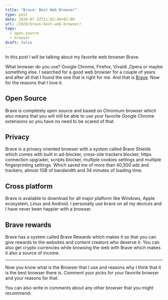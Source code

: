 ```yaml
---
title: "Brave: Best Web Browser"
type: post
date: 2020-07-22T11:03:44+02:00
url: /2020/brave-best-web-browser/
tags:
  - open-source
  - browser
draft: false
---
```


In this post I will be talking about my favorite web browser Brave.

<!--more-->

What browser do you use? Google Chrome, Firefox, Vivaldi ,Opera or maybe something else. I searched for a good web browser for a couple of years and after all that I found the one that is right for me. And that is [Brave](https://brave.com/). Now for the reasons that I love it.

## Open Source

Brave is completely open source and based on Chromium browser which also means that you will still be able to use your favorite Google Chrome extensions so you have no need to be scared of that.

## Privacy

Brave is a privacy oriented browser with a system called Brave Shields which comes with built in ad-blocker, cross-site trackers blocker, https connection upgrader, scripts blocker, multiple cookies settings and multiple fingerprinting settings. Which saved me of more than 40,500 ads and trackers, almost 1GB of bandwidth and 34 minutes of loading time.

## Cross platform

Brave is available to download for all major platform like Windows, Apple ecosystem, Linux and Android. I personally use brave on all my devices and I have never been happier with a browser.

## Brave rewards

Brave has a system called Brave Rewards which makes it so that you can give rewards to the websites and content creators who deserve it. You can also get crypto currencies while browsing the web with Brave which makes it also a source of income.

---

Now you know what is the Browser that I use and reasons why I think that it is the best browser there is. Comment your picks for your favorite browser and your reasons for that.

You can also write in comments about any other browser that you might recommend.
